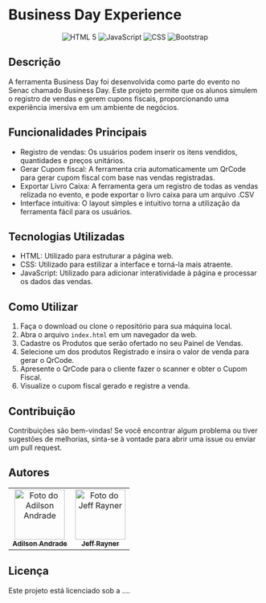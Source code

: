 # Business Day Experience

<p align="center">
    <img alt="HTML 5" src="https://img.shields.io/badge/HTML-239120?style=for-the-badge&logo=html5&logoColor=white"/>
    <img alt="JavaScript" src="https://img.shields.io/badge/JavaScript-F7DF1E?style=for-the-badge&logo=javascript&logoColor=black"/>
    <img alt="CSS" src="https://img.shields.io/badge/CSS3-1572B6?style=for-the-badge&logo=css3&logoColor=white"/>
    <img alt="Bootstrap" src="https://img.shields.io/badge/Bootstrap-563D7C?style=for-the-badge&logo=bootstrap&logoColor=white"/>
</p>

## Descrição
A ferramenta Business Day foi desenvolvida como parte do evento no Senac chamado Business Day.
Este projeto permite que os alunos simulem o registro de vendas e gerem cupons fiscais, proporcionando uma experiência imersiva em um ambiente de negócios.

## Funcionalidades Principais
- Registro de vendas: Os usuários podem inserir os itens vendidos, quantidades e preços unitários.
- Gerar Cupom fiscal: A ferramenta cria automaticamente um QrCode para gerar cupom fiscal com base nas vendas registradas.
- Exportar Livro Caixa: A ferramenta gera um registro de todas as vendas relizada no evento, e pode exportar o livro caixa para um arquivo .CSV
- Interface intuitiva: O layout simples e intuitivo torna a utilização da ferramenta fácil para os usuários.

## Tecnologias Utilizadas
- HTML: Utilizado para estruturar a página web.
- CSS: Utilizado para estilizar a interface e torná-la mais atraente.
- JavaScript: Utilizado para adicionar interatividade à página e processar os dados das vendas.

## Como Utilizar
1. Faça o download ou clone o repositório para sua máquina local.
2. Abra o arquivo `index.html` em um navegador da web.
3. Cadastre os Produtos que serão ofertado no seu Painel de Vendas.
4. Selecione um dos produtos Registrado e insira o valor de venda para gerar o QrCode.
5. Apresente o QrCode para o cliente fazer o scanner e obter o Cupom Fiscal.
6. Visualize o cupom fiscal gerado e registre a venda.

## Contribuição
Contribuições são bem-vindas! Se você encontrar algum problema ou tiver sugestões de melhorias, sinta-se à vontade para abrir uma issue ou enviar um pull request.

## Autores
<table>
  <tr>
    <td align="center">
      <a href="#" title="Adilson Andrade">
        <img src="https://avatars.githubusercontent.com/u/3459892" width="100px;" alt="Foto do Adilson Andrade"/><br>
        <sub><b>Adilson Andrade</b></sub>
      </a>
    </td>
    <td align="center">
      <a href="#" title="Jeff Rayner">
        <img src="https://avatars.githubusercontent.com/u/16475609" width="100px;" alt="Foto do Jeff Rayner"/><br>
        <sub><b>Jeff Rayner</b></sub>
      </a>
    </td>
  </tr>
</table>

## Licença
Este projeto está licenciado sob a ....
